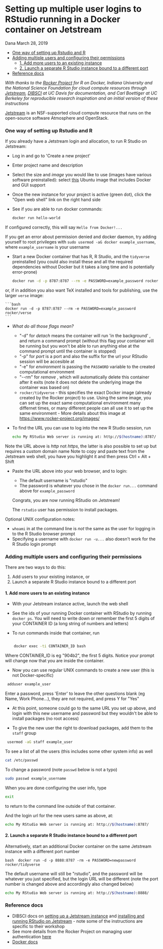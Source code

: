 Setting up multiple user logins to RStudio running in a Docker container on Jetstream
================
Dana
March 28, 2019

-   [One way of setting up Rstudio and R](#one-way-of-setting-up-rstudio-and-r)
-   [Adding multiple users and configuring their permissions](#adding-multiple-users-and-configuring-their-permissions)
    -   [1. Add more users to an existing instance](#add-more-users-to-an-existing-instance)
    -   [2. Launch a separate R Studio instance bound to a different port](#launch-a-separate-r-studio-instance-bound-to-a-different-port)
-   [Reference docs](#reference-docs)

*With thanks to the [Rocker Project](https://www.rocker-project.org/) for R on Docker, Indiana University and the National Science Foundation for cloud compute resources through [Jetstream](https://jetstream-cloud.org/), [DIBSCI](http://ivory.idyll.org/dibsi/2018/WHO.html) at UC Davis for documentation, and Carl Boettiger at UC Berkeley for reproducible research inspiration and an initial version of these instructions*

[Jetstream](https://jetstream-cloud.org/) is an NSF-supported cloud compute resource that runs on the open-source software Atmosphere and OpenStack.

### One way of setting up Rstudio and R

If you already have a Jetstream login and allocation, to run R Studio on Jetstream:

-   Log in and go to 'Create a new project'
-   Enter project name and description
-   Select the size and *image* you would like to use (images have various software preinstalled): select [this](https://use.jetstream-cloud.org/application/images/107) Ubuntu image that includes Docker and GUI support
-   Once the new instance for your project is active (green dot), click the "Open web shell" link on the right hand side
-   See if you are able to run docker commands:

    ``` bash
    docker run hello-world
    ```

If configured correctly, this will say `Hello from Docker!...`

If you get an error about permission denied and docker daemon, try adding yourself to root privileges with `sudo usermod -aG docker example_username`, where `example_username` is your username

-   Start a new Docker container that has R, R Studio, and the `tidyverse` preinstalled (you could also install these and all the required dependencies without Docker but it takes a long time and is potentially error-prone)

    ``` bash
    docker run -d -p 8787:8787 --rm -e PASSWORD=example_password rocker/tidyverse
    ```

or, if in addition you also want TeX installed and tools for publishing, use the larger `verse` image:

    ```bash
    docker run -d -p 8787:8787 --rm -e PASSWORD=example_password rocker/verse
    ```

-   *What do all those flags mean?*

    -   "-d" for *detach* means the container will run 'in the background' , and return a command prompt (without this flag your container will be running but you won't be able to run anything else at the command prompt until the container is stopped)
    -   "-p" for *port* is a port and also the suffix for the url your RStudio session will be accesible at
    -   "-e" for *environment* is passing the `PASSWORD` variable to the created computational environment
    -   "--rm" for *remove* , which will automatically delete this container after it exits (note it does not delete the underlying image the container was based on)
    -   `rocker/tidyverse` - this specifies the exact Docker image (already created by the Rocker project) to use. Using the same image, you can set up the exact same computational environment many differnet times, or many different people can all use it to set up the same environment - More details about this image at <https://www.rocker-project.org/images/>

-   To find the URL you can use to log into the new R Studio session, run

    ``` bash
    echo My RStudio Web server is running at: http://$(hostname):8787/
    ```

Note the URL above is *http* not *https*, the latter is also possible to set up but requires a custom domain name Note to copy and paste text from the Jetstream web shell, you have you highlight it and then press Ctrl + Alt + Shift

-   Paste the URL above into your web browser, and to login:

    -   The default username is "rstudio"
    -   The password is whatever you chose in the `docker run...` command above for `example_password`

    Congrats, you are now running RStudio on Jetstream!

    The `rstudio` user has permission to install packages.

Optional UNIX configuration notes:

-   `whoami` in at the command line is *not* the same as the user for logging in to the R Studio browser prompt
-   Specifying a username with `docker run -u...` also doesn't work for the R Studio login prompt

### Adding multiple users and configuring their permissions

There are two ways to do this:

1.  Add users to your existing instance, or
2.  Launch a separate R Studio instance bound to a different port

#### 1. Add more users to an existing instance

-   With your Jetstream instance active, launch the web shell
-   See the ids of your running Docker container with RStudio by running `docker ps`. You will need to write down or remember the first 5 digits of your CONTAINER ID (a long string of numbers and letters)

-   To run commands inside that container, run

``` bash

    docker exec -ti CONTAINER_ID bash
```

Where CONTAINER\_ID is eg "904b2", the first 5 digits. Notice your prompt will change now that you are inside the container.

-   Now you can use regular UNIX commands to create a new user (this is not Docker-specific)

``` bash
 adduser example_user
```

Enter a password, press 'Enter' to leave the other questions blank (eg Name, Work Phone...), they are not required, and press Y for "Yes"

-   At this point, someone could go to the same URL you set up above, and login with this new username and password but they wouldn't be able to install packages (no root access)

-   To give the new user the right to download packages, add them to the `staff` group

``` bash
 usermod -aG staff example_user
```

To see a list of all the users (this includes some other system info) as well

``` bash
cat /etc/passwd
```

To change a password (note `passwd` below is not a typo)

``` bash
sudo passwd example_username
```

When you are done configuring the user info, type

``` bash
exit
```

to return to the command line outside of that container.

And the login url for the new users same as above, at:

``` bash
echo My RStudio Web server is running at: http://$(hostname):8787/
```

#### 2. Launch a separate R Studio instance bound to a different port

Alternatively, start an additional Docker container on the same Jetstream instance with a different port number

`bash  docker run -d -p 8888:8787 -rm -e PASSWORD=newpassword rocker/tidyverse`

The default username will still be "rstudio", and the password will be whatever you just specified, but the login URL will be different (note the port number is changed above and accordingly also changed below)

``` bash
echo My RStudio Web server is running at: http://$(hostname):8888/
```

### Reference docs

-   DIBSCI docs on [setting up a Jetstream instance](https://angus.readthedocs.io/en/2018/jetstream/boot.html) and [installing and running RStudio on Jetstream](https://angus.readthedocs.io/en/2018/visualizing-blast-scores-with-RStudio.html#installing-and-running-rstudio-on-jetstream) - note some of the instructions are specific to their workshop
-   See more details from the Rocker Project on managing user authentication [here](https://www.rocker-project.org/use/managing_users/)
-   [Docker docs](https://docs.docker.com/)
